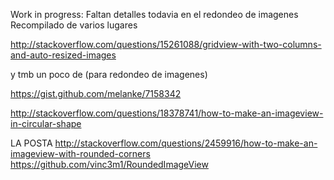 Work in progress: Faltan detalles todavia en el redondeo de imagenes
Recompilado de varios lugares

http://stackoverflow.com/questions/15261088/gridview-with-two-columns-and-auto-resized-images

y tmb un poco de (para redondeo de imagenes)

https://gist.github.com/melanke/7158342

http://stackoverflow.com/questions/18378741/how-to-make-an-imageview-in-circular-shape

LA POSTA
http://stackoverflow.com/questions/2459916/how-to-make-an-imageview-with-rounded-corners
https://github.com/vinc3m1/RoundedImageView